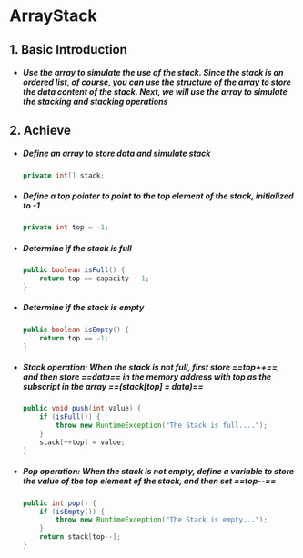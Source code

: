 # ArrayStack

## 1. Basic Introduction

 - ##### Use the array to simulate the use of the stack. Since the stack is an ordered list, of course, you can use the structure of the array to store the data content of the stack. Next, we will use the array to simulate the stacking and stacking operations

## 2. Achieve

 - ##### Define an array to store data and simulate stack

   ```java
   private int[] stack;
   ```

   

 - ##### Define a top pointer to point to the top element of the stack, initialized to -1

   ```java
   private int top = -1;
   ```

   

 - ##### Determine if the stack is full

   ```java
   public boolean isFull() {
       return top == capacity - 1;
   }
   
   ```

   

 - ##### Determine if the stack is empty

   ```java
   public boolean isEmpty() {
       return top == -1;
   }
   ```

   

 - ##### Stack operation: When the stack is not full, first store ==top++==, and then store ==data== in the memory address with top as the subscript in the array ==(stack[top] = data)==

   ```java
   public void push(int value) {
       if (isFull()) {
           throw new RuntimeException("The Stack is full....");
       }
       stack[++top] = value;
   }
   ```

   

 - ##### Pop operation: When the stack is not empty, define a variable to store the value of the top element of the stack, and then set ==top--==

   ```java
   public int pop() {
       if (isEmpty()) {
           throw new RuntimeException("The Stack is empty...");
       }
       return stack[top--];
   }
   ```

   



